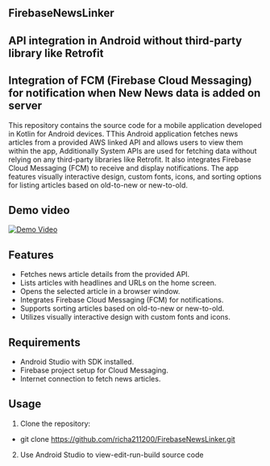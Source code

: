 ## FirebaseNewsLinker

## API integration in Android without third-party library like Retrofit
## Integration of FCM (Firebase Cloud Messaging) for notification when New News data is added on server

This repository contains the source code for a mobile application developed in Kotlin for Android devices. TThis Android application fetches news articles from a provided AWS linked API and allows users to view them within the app, Additionally System APIs are used for fetching data without relying on any third-party libraries like Retrofit. It also integrates Firebase Cloud Messaging (FCM) to receive and display notifications. The app features visually interactive design, custom fonts, icons, and sorting options for listing articles based on old-to-new or new-to-old.

## Demo video

[![Demo Video](http://img.youtube.com/vi/cW0j_5a99h0/0.jpg)](https://youtu.be/cW0j_5a99h0)

## Features

- Fetches news article details from the provided API.
- Lists articles with headlines and URLs on the home screen.
- Opens the selected article in a browser window.
- Integrates Firebase Cloud Messaging (FCM) for notifications.
- Supports sorting articles based on old-to-new or new-to-old.
- Utilizes visually interactive design with custom fonts and icons.

## Requirements

- Android Studio with SDK installed.
- Firebase project setup for Cloud Messaging.
- Internet connection to fetch news articles.

## Usage

1. Clone the repository:

- git clone https://github.com/richa211200/FirebaseNewsLinker.git

2. Use Android Studio to view-edit-run-build source code
